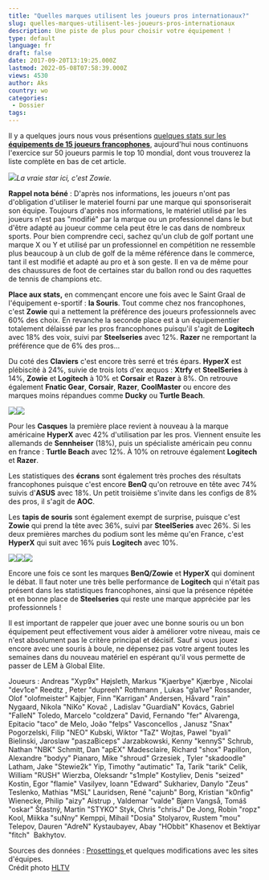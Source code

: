 ```yaml
---
title: "Quelles marques utilisent les joueurs pros internationaux?"
slug: quelles-marques-utilisent-les-joueurs-pros-internationaux
description: Une piste de plus pour choisir votre équipement !
type: default
language: fr
draft: false
date: 2017-09-20T13:19:25.000Z
lastmod: 2022-05-08T07:58:39.000Z
views: 4530
author: Aks
country: wo
categories:
 - Dossier
tags:
---
```

Il y a quelques jours nous vous présentions [quelques stats sur les **équipements de 15 joueurs francophones**](https://flickshot.fr/fr/quelles-marques-utilisent-les-joueurs-pros-francais/&59b6b386dd247), aujourd'hui nous continuons l'exercice sur 50 joueurs parmis le top 10 mondial, dont vous trouverez la liste complète en bas de cet article.

![](https://flickshot-ue.s3.eu-west-2.amazonaws.com/flickshot/article/59b6e553bd304/images/gj6n4TA1wliwmYQ9PkZRdpc1557eGn4CXQ1JelFV.jpeg)_La vraie star ici, c'est Zowie._ 

**Rappel nota béné** : D'après nos informations, les joueurs n'ont pas d'obligation d'utiliser le materiel fourni par une marque qui sponsoriserait son équipe. Toujours d'après nos informations, le matériel utilisé par les joueurs n'est pas "modifié" par la marque ou un professionnel dans le but d'être adapté au joueur comme cela peut être le cas dans de nombreux sports. Pour bien comprendre ceci, sachez qu'un club de golf portant une marque X ou Y et utilisé par un professionnel en compétition ne ressemble plus beaucoup à un club de golf de la même référence dans le commerce, tant il est modifié et adapté au pro et à son geste. Il en va de même pour des chaussures de foot de certaines star du ballon rond ou des raquettes de tennis de champions etc.

**Place aux stats,** en commençant encore une fois avec le Saint Graal de l'équipement e-sportif : **la Souris**. Tout comme chez nos francophones, c'est **Zowie** qui a nettement la préférence des joueurs professionnels avec 60% des choix. En revanche la seconde place est à un équipementier totalement délaissé par les pros francophones puisqu'il s'agit de **Logitech** avec 18% des voix, suivi par **Steelseries** avec 12%. **Razer** ne remportant la préférence que de 6% des pros...

Du coté des **Claviers** c'est encore très serré et trés épars. **HyperX** est plébiscité à 24%, suivie de trois lots d'ex æquos : **Xtrfy** et **SteelSeries** à 14%, **Zowie** et **Logitech** à 10% et **Corsair** et **Razer** à 8%. On retrouve également **Fnatic Gear**, **Corsair**, **Razer**, **CoolMaster** ou encore des marques moins répandues comme **Ducky** ou **Turtle Beach**.  
  
[![](https://flickshot-ue.s3.eu-west-2.amazonaws.com/flickshot/article/59b6e553bd304/images/ceFBfLPKHmH5kj9gT1lyebECv5Qm7mWLNEmwr1tW.png)](https://flickshot-ue.s3.eu-west-2.amazonaws.com/flickshot/article/59b6e553bd304/images/ceFBfLPKHmH5kj9gT1lyebECv5Qm7mWLNEmwr1tW.png)[![](https://flickshot-ue.s3.eu-west-2.amazonaws.com/flickshot/article/59b6e553bd304/images/spguUzRsyp7iffEnicjn5GDFF7MpanIHrNxatdy0.png)](https://flickshot-ue.s3.eu-west-2.amazonaws.com/flickshot/article/59b6e553bd304/images/spguUzRsyp7iffEnicjn5GDFF7MpanIHrNxatdy0.png)

Pour les **Casques** la première place revient à nouveau à la marque américaine **HyperX** avec 42% d'utilisation par les pros. Viennent ensuite les allemands de **Sennheiser** (18%), puis un spécialiste américain peu connu en france : **Turtle Beach** avec 12%. À 10% on retrouve également **Logitech** et **Razer**. 

  
Les statistiques des **écrans** sont également très proches des résultats francophones puisque c'est encore **BenQ** qu'on retrouve en tête avec 74% suivis d'**ASUS** avec 18%. Un petit troisième s'invite dans les configs de 8% des pros, il s'agit de **AOC**. 

  
Les **tapis de souris** sont également exempt de surprise, puisque c'est **Zowie** qui prend la tête avec 36%, suivi par **SteelSeries** avec 26%. Si les deux premières marches du podium sont les même qu'en France, c'est **HyperX** qui suit avec 16% puis **Logitech** avec 10%.  
  
[![](https://flickshot-ue.s3.eu-west-2.amazonaws.com/flickshot/article/59b6e553bd304/images/FwylrLHaKn86SKfxJhjb04wHEu2OL3Hi1eJqll4f.png)](https://flickshot-ue.s3.eu-west-2.amazonaws.com/flickshot/article/59b6e553bd304/images/FwylrLHaKn86SKfxJhjb04wHEu2OL3Hi1eJqll4f.png)[![](https://flickshot-ue.s3.eu-west-2.amazonaws.com/flickshot/article/59b6e553bd304/images/u9ThBDbu0Juzh1o6UXYxh9BvqJYlg8s7H7dO1e07.png)](https://flickshot-ue.s3.eu-west-2.amazonaws.com/flickshot/article/59b6e553bd304/images/u9ThBDbu0Juzh1o6UXYxh9BvqJYlg8s7H7dO1e07.png)[![](https://flickshot-ue.s3.eu-west-2.amazonaws.com/flickshot/article/59b6e553bd304/images/8NVVQoUycm1rm4gvDhClyNPT6Y7YdfkIArJpP6w3.png)](https://flickshot-ue.s3.eu-west-2.amazonaws.com/flickshot/article/59b6e553bd304/images/8NVVQoUycm1rm4gvDhClyNPT6Y7YdfkIArJpP6w3.png)

Encore une fois ce sont les marques **BenQ/Zowie** et **HyperX** qui dominent le débat. Il faut noter une très belle performance de **Logitech** qui n'était pas présent dans les statistiques francophones, ainsi que la présence répétée et en bonne place de **Steelseries** qui reste une marque appréciée par les professionnels !

Il est important de rappeler que jouer avec une bonne souris ou un bon équipement peut effectivement vous aider à améliorer votre niveau, mais ce n'est absolument pas le critère principal et décisif. Sauf si vous jouez encore avec une souris à boule, ne dépensez pas votre argent toutes les semaines dans du nouveau matériel en espérant qu'il vous permette de passer de LEM à Global Elite.

Joueurs : Andreas "Xyp9x" Højsleth⁠, Markus "Kjaerbye" Kjærbye⁠ , Nicolai "dev1ce" Reedtz⁠ , Peter "dupreeh" Rothmann⁠ , Lukas "gla1ve" Rossander⁠, Olof "olofmeister" Kajbjer⁠, Finn "Karrigan" Andersen⁠, Håvard "rain" Nygaard⁠, Nikola "NiKo" Kovač⁠ , Ladislav "GuardiaN" Kovács⁠, Gabriel "FalleN" Toledo⁠, Marcelo "coldzera" David⁠, Fernando "fer" Alvarenga⁠, Epitacio "taco" de Melo⁠, João "felps" Vasconcellos ⁠, Janusz "Snax" Pogorzelski⁠, Filip "NEO" Kubski⁠, Wiktor "TaZ" Wojtas⁠, Pawel "byali" Bielinski⁠, Jaroslaw "paszaBiceps" Jarzabkowski⁠, Kenny "kennyS" Schrub⁠, Nathan "NBK" Schmitt⁠, Dan "apEX" Madesclaire⁠, Richard "shox" Papillon⁠, Alexandre "bodyy" Pianaro⁠, Mike "shroud" Grzesiek ⁠, Tyler "skadoodle" Latham⁠, Jake "Stewie2k" Yip⁠, Timothy "autimatic" Ta⁠, Tarik "tarik" Celik⁠, William "RUSH" Wierzba⁠, Oleksandr "s1mple" Kostyliev⁠, Denis "seized" Kostin⁠, Egor "flamie" Vasilyev⁠, Ioann "Edward" Sukhariev⁠, Danylo "Zeus" Teslenko⁠, Mathias "MSL" Lauridsen⁠, René "cajunb" Borg⁠, Kristian "k0nfig" Wienecke⁠, Philip "aizy" Aistrup ⁠, Valdemar "valde" Bjørn Vangså⁠, Tomáš "oskar" Šťastný⁠, Martin "STYKO" Styk⁠, Chris "chrisJ" De Jong⁠, Robin "ropz" Kool⁠, Miikka "suNny" Kemppi⁠, Mihail "Dosia" Stolyarov⁠, Rustem "mou" Telepov⁠, Dauren "AdreN" Kystaubayev⁠, Abay "HObbit" Khasenov⁠ et Bektiyar "fitch" ⁠ Bakhytov.

Sources des données : [Prosettings ](http://prosettings.net/cs-go-pro-settings-gear-list/)et quelques modifications avec les sites d'équipes.  
Crédit photo [HLTV](http://hltv.org)
